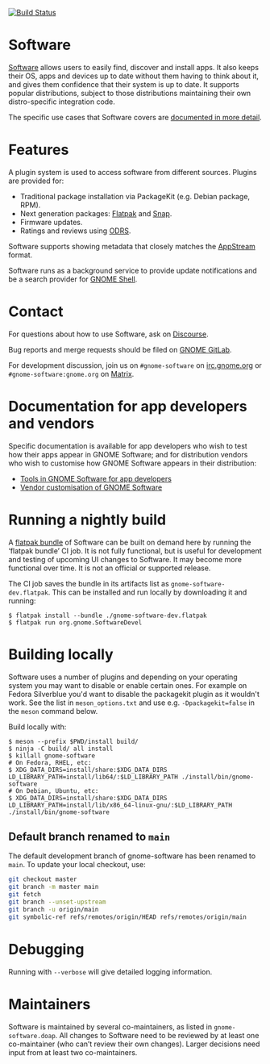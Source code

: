 [![Build Status](https://gitlab.gnome.org/GNOME/gnome-software/badges/main/pipeline.svg)](https://gitlab.gnome.org/GNOME/gnome-software/pipelines)

# Software

[Software](https://wiki.gnome.org/Apps/Software) allows users to easily find,
discover and install apps. It also keeps their OS, apps and devices up to date
without them having to think about it, and gives them confidence that their
system is up to date. It supports popular distributions, subject to those
distributions maintaining their own distro-specific integration code.

The specific use cases that Software covers are [documented in more detail](./doc/use-cases.md).

# Features

A plugin system is used to access software from different sources.
Plugins are provided for:
 - Traditional package installation via PackageKit (e.g. Debian package, RPM).
 - Next generation packages: [Flatpak](https://flatpak.org/) and [Snap](https://snapcraft.io/).
 - Firmware updates.
 - Ratings and reviews using [ODRS](https://odrs.gnome.org/).

Software supports showing metadata that closely matches the [AppStream](https://www.freedesktop.org/wiki/Distributions/AppStream/) format.

Software runs as a background service to provide update notifications and be a search provider for [GNOME Shell](https://wiki.gnome.org/Projects/GnomeShell).

# Contact

For questions about how to use Software, ask on [Discourse](https://discourse.gnome.org/tag/gnome-software).

Bug reports and merge requests should be filed on [GNOME GitLab](https://gitlab.gnome.org/GNOME/gnome-software).

For development discussion, join us on `#gnome-software` on [irc.gnome.org](https://wiki.gnome.org/Community/GettingInTouch/IRC) or `#gnome-software:gnome.org` on [Matrix](https://matrix.to/#/#gnome-software:gnome.org).

# Documentation for app developers and vendors

Specific documentation is available for app developers who wish to test
how their apps appear in GNOME Software; and for distribution vendors
who wish to customise how GNOME Software appears in their distribution:
 * [Tools in GNOME Software for app developers](./doc/app-developers.md)
 * [Vendor customisation of GNOME Software](./doc/vendor-customisation.md)

# Running a nightly build

A [flatpak bundle](https://docs.flatpak.org/en/latest/single-file-bundles.html)
of Software can be built on demand here by running the ‘flatpak bundle’ CI job.
It is not fully functional, but is useful for development and testing of
upcoming UI changes to Software. It may become more functional over time. It
is not an official or supported release.

The CI job saves the bundle in its artifacts list as `gnome-software-dev.flatpak`.
This can be installed and run locally by downloading it and running:
```
$ flatpak install --bundle ./gnome-software-dev.flatpak
$ flatpak run org.gnome.SoftwareDevel
```

# Building locally

Software uses a number of plugins and depending on your operating system you
may want to disable or enable certain ones. For example on Fedora Silverblue
you'd want to disable the packagekit plugin as it wouldn't work. See the list
in `meson_options.txt` and use e.g. `-Dpackagekit=false` in the `meson` command
below.

Build locally with:
```
$ meson --prefix $PWD/install build/
$ ninja -C build/ all install
$ killall gnome-software
# On Fedora, RHEL, etc:
$ XDG_DATA_DIRS=install/share:$XDG_DATA_DIRS LD_LIBRARY_PATH=install/lib64/:$LD_LIBRARY_PATH ./install/bin/gnome-software
# On Debian, Ubuntu, etc:
$ XDG_DATA_DIRS=install/share:$XDG_DATA_DIRS LD_LIBRARY_PATH=install/lib/x86_64-linux-gnu/:$LD_LIBRARY_PATH ./install/bin/gnome-software
```

## Default branch renamed to `main`

The default development branch of gnome-software has been renamed to `main`. To
update your local checkout, use:
```sh
git checkout master
git branch -m master main
git fetch
git branch --unset-upstream
git branch -u origin/main
git symbolic-ref refs/remotes/origin/HEAD refs/remotes/origin/main
```

# Debugging

Running with `--verbose` will give detailed logging information.

# Maintainers

Software is maintained by several co-maintainers, as listed in `gnome-software.doap`.
All changes to Software need to be reviewed by at least one co-maintainer (who
can’t review their own changes). Larger decisions need input from at least two
co-maintainers.
